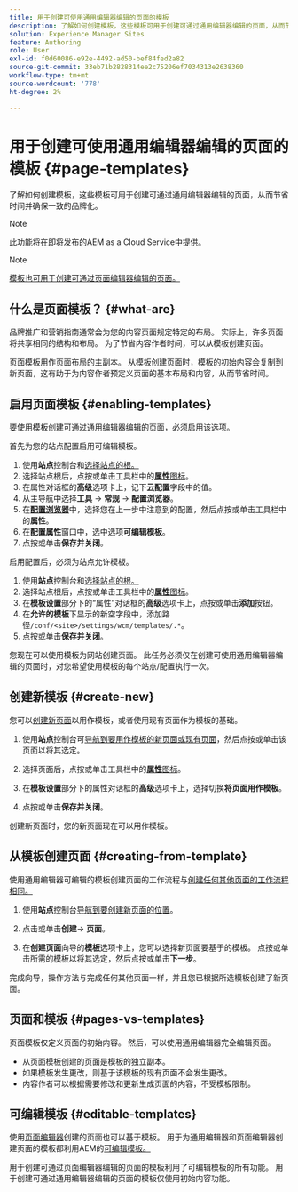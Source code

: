 ```yaml
---
title: 用于创建可使用通用编辑器编辑的页面的模板
description: 了解如何创建模板，这些模板可用于创建可通过通用编辑器编辑的页面，从而节省时间并确保一致的品牌化。
solution: Experience Manager Sites
feature: Authoring
role: User
exl-id: f0d60086-e92e-4492-ad50-bef84fed2a82
source-git-commit: 33eb71b2828314ee2c75206ef7034313e2638360
workflow-type: tm+mt
source-wordcount: '778'
ht-degree: 2%

---
```



# 用于创建可使用通用编辑器编辑的页面的模板 {#page-templates}

了解如何创建模板，这些模板可用于创建可通过通用编辑器编辑的页面，从而节省时间并确保一致的品牌化。

>[!NOTE]
>
>此功能将在即将发布的AEM as a Cloud Service中提供。

>[!NOTE]
>
>[模板也可用于创建可通过页面编辑器编辑的页面。](/help/sites-cloud/authoring/page-editor/templates.md)

## 什么是页面模板？ {#what-are}

品牌推广和营销指南通常会为您的内容页面规定特定的布局。 实际上，许多页面将共享相同的结构和布局。 为了节省内容作者时间，可以从模板创建页面。

页面模板用作页面布局的主副本。 从模板创建页面时，模板的初始内容会复制到新页面，这有助于为内容作者预定义页面的基本布局和内容，从而节省时间。

## 启用页面模板 {#enabling-templates}

要使用模板创建可通过通用编辑器编辑的页面，必须启用该选项。

首先为您的站点配置启用可编辑模板。

1. 使用&#x200B;**站点**&#x200B;控制台和[选择站点的根。](/help/sites-cloud/authoring/sites-console/introduction.md#selecting-resources)
1. 选择站点根后，点按或单击工具栏中的&#x200B;[**属性**&#x200B;图标](/help/sites-cloud/authoring/sites-console/page-properties.md)。
1. 在属性对话框的&#x200B;**高级**&#x200B;选项卡上，记下&#x200B;**云配置**&#x200B;字段中的值。
1. 从主导航中选择&#x200B;**工具** -> **常规** -> **配置浏览器**。
1. 在&#x200B;**[配置浏览器](/help/implementing/developing/introduction/configurations.md)**&#x200B;中，选择您在上一步中注意到的配置，然后点按或单击工具栏中的&#x200B;**属性**。
1. 在&#x200B;**配置属性**&#x200B;窗口中，选中选项&#x200B;**可编辑模板**。
1. 点按或单击&#x200B;**保存并关闭**。

启用配置后，必须为站点允许模板。

1. 使用&#x200B;**站点**&#x200B;控制台和[选择站点的根。](/help/sites-cloud/authoring/sites-console/introduction.md#selecting-resources)
1. 选择站点根后，点按或单击工具栏中的&#x200B;[**属性**&#x200B;图标](/help/sites-cloud/authoring/sites-console/page-properties.md)。
1. 在&#x200B;**模板设置**&#x200B;部分下的“属性”对话框的&#x200B;**高级**&#x200B;选项卡上，点按或单击&#x200B;**添加**&#x200B;按钮。
1. 在&#x200B;**允许的模板**&#x200B;下显示的新空字段中，添加路径`/conf/<site>/settings/wcm/templates/.*`。
1. 点按或单击&#x200B;**保存并关闭**。

您现在可以使用模板为网站创建页面。 此任务必须仅在创建可使用通用编辑器编辑的页面时，对您希望使用模板的每个站点/配置执行一次。

## 创建新模板 {#create-new}

您可以[创建新页面](/help/sites-cloud/authoring/sites-console/creating-pages.md)以用作模板，或者使用现有页面作为模板的基础。

1. 使用&#x200B;**站点**&#x200B;控制台可[导航到要用作模板的新页面或现有页面](/help/sites-cloud/authoring/sites-console/introduction.md#selecting-resources)，然后点按或单击该页面以将其选定。

1. 选择页面后，点按或单击工具栏中的&#x200B;[**属性**&#x200B;图标](/help/sites-cloud/authoring/sites-console/page-properties.md)。

1. 在&#x200B;**模板设置**&#x200B;部分下的属性对话框的&#x200B;**高级**&#x200B;选项卡上，选择切换&#x200B;**将页面用作模板**。

1. 点按或单击&#x200B;**保存并关闭**。

创建新页面时，您的新页面现在可以用作模板。

## 从模板创建页面 {#creating-from-template}

使用通用编辑器可编辑的模板创建页面的工作流程与[创建任何其他页面的工作流程相同。](/help/sites-cloud/authoring/sites-console/creating-pages.md)

1. 使用&#x200B;**站点**&#x200B;控制台[导航到要创建新页面的位置](/help/sites-cloud/authoring/sites-console/introduction.md#selecting-resources)。

1. 点击或单击&#x200B;**创建**-> **页面**。

1. 在&#x200B;**创建页面**&#x200B;向导的&#x200B;**模板**&#x200B;选项卡上，您可以选择新页面要基于的模板。 点按或单击所需的模板以将其选定，然后点按或单击&#x200B;**下一步**。

完成向导，操作方法与完成任何其他页面一样，并且您已根据所选模板创建了新页面。

## 页面和模板 {#pages-vs-templates}

页面模板仅定义页面的初始内容。 然后，可以使用通用编辑器完全编辑页面。

* 从页面模板创建的页面是模板的独立副本。
* 如果模板发生更改，则基于该模板的现有页面不会发生更改。
* 内容作者可以根据需要修改和更新生成页面的内容，不受模板限制。

## 可编辑模板 {#editable-templates}

使用[页面编辑器](/help/sites-cloud/authoring/page-editor/introduction.md)创建的页面也可以基于模板。 用于为通用编辑器和页面编辑器创建页面的模板都利用AEM的[可编辑模板。](/help/implementing/developing/components/templates.md)

用于创建可通过页面编辑器编辑的页面的模板利用了可编辑模板的所有功能。 用于创建可通过通用编辑器编辑的页面的模板仅使用初始内容功能。
